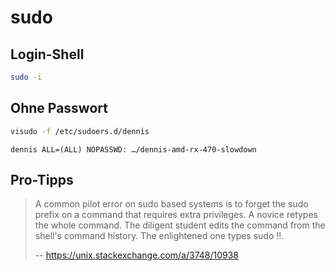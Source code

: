 # sudo

## Login-Shell

```bash
sudo -i
```

## Ohne Passwort

```bash
visudo -f /etc/sudoers.d/dennis
```

```
dennis ALL=(ALL) NOPASSWD: …/dennis-amd-rx-470-slowdown
```

## Pro-Tipps

> A common pilot error on sudo based systems is to forget the sudo prefix on a command that requires extra privileges.
> A novice retypes the whole command.
> The diligent student edits the command from the shell's command history.
> The enlightened one types sudo !!.
>
> -- https://unix.stackexchange.com/a/3748/10938
